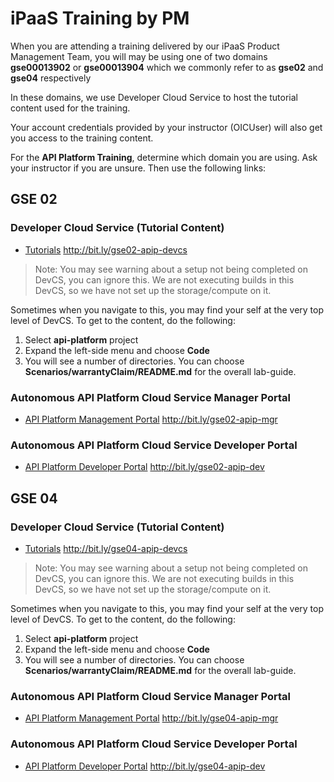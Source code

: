 # iPaaS Training by PM
When you are attending a training delivered by our iPaaS Product Management Team, you will may be using one of two domains **gse00013902** or **gse00013904** which we commonly refer to as **gse02** and **gse04** respectively

In these domains, we use Developer Cloud Service to host the tutorial content used for the training.

Your account credentials provided by your instructor (OICUser<nn>) will also get you access to the training content.  

For the **API Platform Training**, determine which domain you are using.  Ask your instructor if you are unsure.  Then use the following links:

## GSE 02
### Developer Cloud Service (Tutorial Content)
- [Tutorials](http://bit.ly/gse02-apip-devcs)  http://bit.ly/gse02-apip-devcs

>Note: You may see warning about a setup not being completed on DevCS, you can ignore this.  We are not executing builds in this DevCS, so we have not set up the storage/compute on it.

Sometimes when you navigate to this, you may find your self at the very top level of DevCS.  To get to the content, do the following:
1. Select **api-platform** project
1. Expand the left-side menu and choose **Code**
1. You will see a number of directories.  You can choose **Scenarios/warrantyClaim/README.md** for the overall lab-guide.

### Autonomous API Platform Cloud Service Manager Portal
- [API Platform Management Portal](http://bit.ly/gse02-apip-mgr)  http://bit.ly/gse02-apip-mgr

### Autonomous API Platform Cloud Service Developer Portal
- [API Platform Developer Portal](http://bit.ly/gse02-apip-dev)  http://bit.ly/gse02-apip-dev

## GSE 04
### Developer Cloud Service (Tutorial Content)
- [Tutorials](http://bit.ly/gse04-apip-devcs)  http://bit.ly/gse04-apip-devcs

>Note: You may see warning about a setup not being completed on DevCS, you can ignore this.  We are not executing builds in this DevCS, so we have not set up the storage/compute on it.

Sometimes when you navigate to this, you may find your self at the very top level of DevCS.  To get to the content, do the following:
1. Select **api-platform** project
1. Expand the left-side menu and choose **Code**
1. You will see a number of directories.  You can choose **Scenarios/warrantyClaim/README.md** for the overall lab-guide.

### Autonomous API Platform Cloud Service Manager Portal
- [API Platform Management Portal](http://bit.ly/gse04-apip-mgr)  http://bit.ly/gse04-apip-mgr

### Autonomous API Platform Cloud Service Developer Portal
- [API Platform Developer Portal](http://bit.ly/gse04-apip-dev)  http://bit.ly/gse04-apip-dev